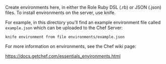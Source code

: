 Create environments here, in either the Role Ruby DSL (.rb) or JSON (.json) files. To install environments on the server, use knife.

For example, in this directory you'll find an example environment file called `example.json` which can be uploaded to the Chef Server:
    
    knife environment from file environments/example.json

For more information on environments, see the Chef wiki page:
                               
https://docs.getchef.com/essentials_environments.html